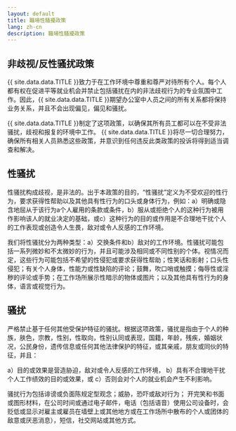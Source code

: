 ```yaml
---
layout: default
title: 職場性騷擾政策
lang: zh-cn
description: 職場性騷擾政策
---
```




## 非歧视/反性骚扰政策

{{ site.data.data.TITLE }}致力于在工作环境中尊重和尊严对待所有个人。每个人都有权在促进平等就业机会并禁止包括骚扰在内的非法歧视行为的专业氛围中工作。因此，{{ site.data.data.TITLE }}期望办公室中人员之间的所有关系都将保持业务关系，并且不会出现偏见，偏见和骚扰。

{{ site.data.data.TITLE }}制定了这项政策，以确保其所有员工都可以在不受非法骚扰，歧视和报复的环境中工作。 {{ site.data.data.TITLE }}将尽一切合理努力，确保所有相关人员熟悉这些政策，并意识到任何违反此类政策的投诉将得到适当调查和解决。


## 性骚扰

性骚扰构成歧视，是非法的。出于本政策的目的，“性骚扰”定义为不受欢迎的性行为，要求获得性帮助以及其他具有性行为的口头或身体行为，例如：a）明确或隐含地屈从于该行为a个人雇用的条款或条件，b）服从或拒绝个人的这种行为被用作影响该人的就业决定的基础，或c）这种行为的目的或作用是不合理地干扰个人的工作表现或创造令人生畏，敌对或令人反感的工作环境。

我们将性骚扰分为两种类型：a）交换条件和b）敌对的工作环境。性骚扰可能包括一系列微妙和不太微妙的行为，并且可能涉及相同或不同性别的个体。视情况而定，这些行为可能包括不希望的性侵犯或要求获得性帮助；性笑话和影射；口头性侵犯；有关个人身体，性能力或性缺陷的评论；鼓舞，吹口哨或触摸；侮辱性或淫秽的评论或手势；在工作场所展示性暗示的物体或图片；以及其他具有性行为的身体，语言或视觉行为。

## 骚扰

严格禁止基于任何其他受保护特征的骚扰。根据这项政策，骚扰是指由于个人的种族，肤色，宗教，性别，性取向，性别认同或表现，国籍，年龄，残疾，婚姻状况，公民身份，遗传信息或任何其他法律保护的特征，或其亲戚，朋友或同伙的特征，并且：

a）目的或效果是营造胁迫，敌对或令人反感的工作环境，
b）具有不合理地干扰个人工作绩效的目的或效果，或
c）否则会对个人的就业机会产生不利影响。

骚扰行为包括诽谤或负面陈规定型观念；威胁，恐吓或敌对行为； 开完笑和书面或图形材料，在公司时间或通过电子邮件，电话（包括语音）使用公司设备时，会贬低或显示对雇主或雇员在墙壁上或其他地方或在工作场所中散布的个人或团体的敌意或厌恶消息），短信，社交网站或其他方式。

<br>

